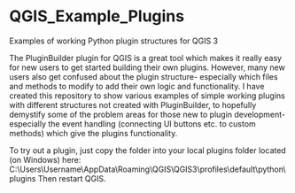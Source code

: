 # QGIS_Example_Plugins
Examples of working Python plugin structures for QGIS 3

The PluginBuilder plugin for QGIS is a great tool which makes it really easy for new users to get started building their own plugins.
However, many new users also get confused about the plugin structure- especially which files and methods to modify to add their own logic and functionality. I have created this repository to show various examples of simple working plugins with different structures not created with PluginBuilder, to hopefully demystify some of the problem areas for those new to plugin development- especially the event handling (connecting UI buttons etc. to custom methods) which give the plugins functionality.

To try out a plugin, just copy the folder into your local plugins folder located (on Windows) here:
C:\Users\Username\AppData\Roaming\QGIS\QGIS3\profiles\default\python\plugins
Then restart QGIS.

